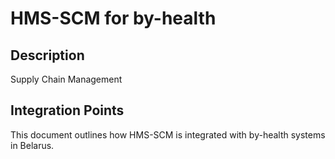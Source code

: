 # HMS-SCM for by-health

## Description

Supply Chain Management

## Integration Points

This document outlines how HMS-SCM is integrated with by-health systems in Belarus.
